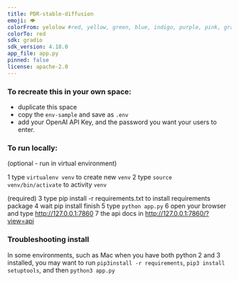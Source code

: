 ```yaml
---
title: PDR-stable-diffusion
emoji: 👁️
colorFrom: yelolow #red, yellow, green, blue, indigo, purple, pink, gray
colorTo: red
sdk: gradio
sdk_version: 4.18.0
app_file: app.py
pinned: false
license: apache-2.0
---
```


### To recreate this in your own space:

* duplicate this space
* copy the `env-sample` and save as `.env`
* add your OpenAI API Key, and the password you want your users to enter.

### To run locally:

(optional - run in virtual environment)

1	type `virtualenv venv` to create new `venv`
2	type `source venv/bin/activate` to activity `venv`

(required)
3	type pip install -r requirements.txt to install requirements package
4	wait pip install finish
5	type `python app.py`
6	open your browser and type http://127.0.0.1:7860
7	the api docs in http://127.0.0.1:7860/?view=api

### Troubleshooting install

In some environments, such as Mac when you have both python 2 and 3 installed, you may want to run `pip3install -r requirements`, `pip3 install setuptools`, and then `python3 app.py`